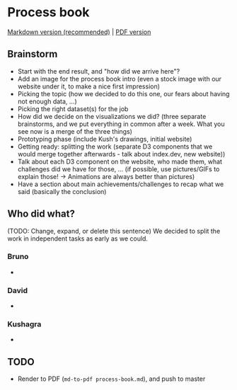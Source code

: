 # Process book

[Markdown version (recommended)](https://github.com/com-480-data-visualization/data-visualization-project-2021-datavizards/blob/master/process-book.md) | [PDF version](https://github.com/com-480-data-visualization/data-visualization-project-2021-datavizards/blob/master/process-book.pdf)

## Brainstorm

* Start with the end result, and "how did we arrive here"?
* Add an image for the process book intro (even a stock image with our website under it, to make a nice first impression)
* Picking the topic (how we decided to do this one, our fears about having not enough data, ...)
* Picking the right dataset(s) for the job
* How did we decide on the visualizations we did? (three separate brainstorms, and we put everything in common after a week. What you see now is a merge of the three things)
* Prototyping phase (include Kush's drawings, initial website)
* Getting ready: splitting the work (separate D3 components that we would merge together afterwards - talk about index.dev, new website))
* Talk about each D3 component on the website, who made them, what challenges did we have for those, ... (if possible, use pictures/GIFs to explain those! -> Animations are always better than pictures)
* Have a section about main achievements/challenges to recap what we said (basically the conclusion)

## Who did what?

(TODO: Change, expand, or delete this sentence) We decided to split the work in independent tasks as early as we could.

### Bruno

* 

### David

* 

### Kushagra

* 

## TODO

* Render to PDF (`md-to-pdf process-book.md`), and push to master
